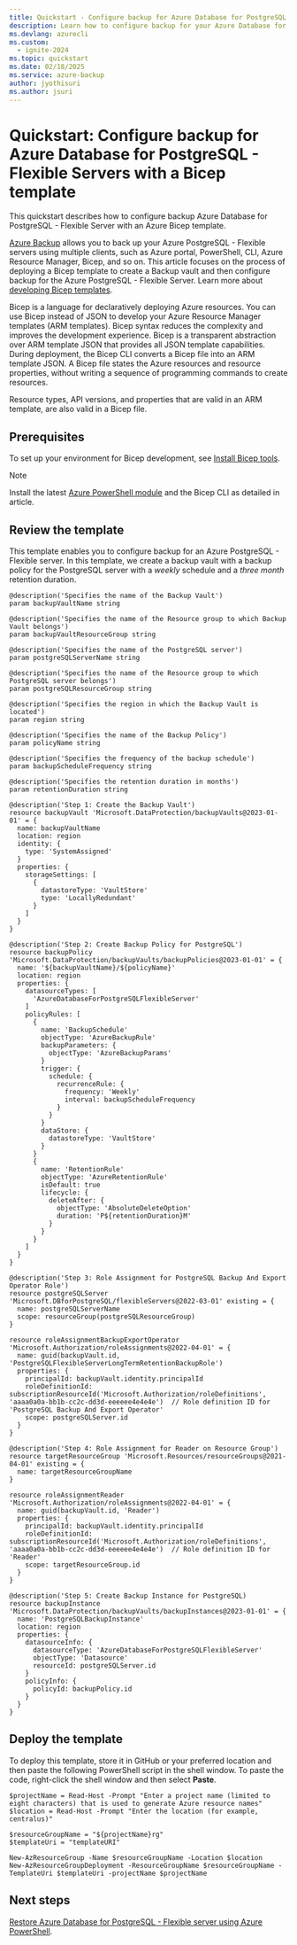 ```yaml
---
title: Quickstart - Configure backup for Azure Database for PostgreSQL - Flexible Servers with a Bicep template
description: Learn how to configure backup for your Azure Database for PostgreSQL - Flexible Server with a Bicep template.
ms.devlang: azurecli
ms.custom:
  - ignite-2024
ms.topic: quickstart
ms.date: 02/18/2025
ms.service: azure-backup
author: jyothisuri
ms.author: jsuri
---
```


# Quickstart: Configure backup for Azure Database for PostgreSQL - Flexible Servers with a Bicep template

This quickstart describes how to configure backup Azure Database for PostgreSQL - Flexible Server with an Azure Bicep template.

[Azure Backup](backup-azure-database-postgresql-flex-overview.md) allows you to back up your Azure PostgreSQL - Flexible servers using multiple clients, such as Azure portal, PowerShell, CLI, Azure Resource Manager, Bicep, and so on. This article focuses on the process of deploying a Bicep template to create a Backup vault and then configure backup for the Azure PostgreSQL - Flexible Server. Learn more about [developing Bicep templates](../azure-resource-manager/bicep/deploy-cli.md).

Bicep is a language for declaratively deploying Azure resources. You can use Bicep instead of JSON to develop your Azure Resource Manager templates (ARM templates). Bicep syntax reduces the complexity and improves the development experience. Bicep is a transparent abstraction over ARM template JSON that provides all JSON template capabilities. During deployment, the Bicep CLI converts a Bicep file into an ARM template JSON. A Bicep file states the Azure resources and resource properties, without writing a sequence of programming commands to create resources.

Resource types, API versions, and properties that are valid in an ARM template, are also valid in a Bicep file.

## Prerequisites

To set up your environment for Bicep development, see [Install Bicep tools](../azure-resource-manager/bicep/install.md).

>[!Note]
>Install the latest [Azure PowerShell module](/powershell/azure/new-azureps-module-az) and the Bicep CLI as detailed in article.

## Review the template

This template enables you to configure backup for an Azure PostgreSQL - Flexible server. In this template, we create a backup vault with a backup policy for the PostgreSQL server with a *weekly* schedule and a *three month* retention duration.



```bicep
@description('Specifies the name of the Backup Vault')
param backupVaultName string

@description('Specifies the name of the Resource group to which Backup Vault belongs')
param backupVaultResourceGroup string

@description('Specifies the name of the PostgreSQL server')
param postgreSQLServerName string

@description('Specifies the name of the Resource group to which PostgreSQL server belongs')
param postgreSQLResourceGroup string

@description('Specifies the region in which the Backup Vault is located')
param region string

@description('Specifies the name of the Backup Policy')
param policyName string

@description('Specifies the frequency of the backup schedule')
param backupScheduleFrequency string

@description('Specifies the retention duration in months')
param retentionDuration string

@description('Step 1: Create the Backup Vault')
resource backupVault 'Microsoft.DataProtection/backupVaults@2023-01-01' = {
  name: backupVaultName
  location: region
  identity: {
    type: 'SystemAssigned'
  }
  properties: {
    storageSettings: [
      {
        datastoreType: 'VaultStore'
        type: 'LocallyRedundant'
      }
    ]
  }
}

@description('Step 2: Create Backup Policy for PostgreSQL')
resource backupPolicy 'Microsoft.DataProtection/backupVaults/backupPolicies@2023-01-01' = {
  name: '${backupVaultName}/${policyName}'
  location: region
  properties: {
    datasourceTypes: [
      'AzureDatabaseForPostgreSQLFlexibleServer'
    ]
    policyRules: [
      {
        name: 'BackupSchedule'
        objectType: 'AzureBackupRule'
        backupParameters: {
          objectType: 'AzureBackupParams'
        }
        trigger: {
          schedule: {
            recurrenceRule: {
              frequency: 'Weekly'
              interval: backupScheduleFrequency
            }
          }
        }
        dataStore: {
          datastoreType: 'VaultStore'
        }
      }
      {
        name: 'RetentionRule'
        objectType: 'AzureRetentionRule'
        isDefault: true
        lifecycle: {
          deleteAfter: {
            objectType: 'AbsoluteDeleteOption'
            duration: 'P${retentionDuration}M'
          }
        }
      }
    ]
  }
}

@description('Step 3: Role Assignment for PostgreSQL Backup And Export Operator Role')
resource postgreSQLServer 'Microsoft.DBforPostgreSQL/flexibleServers@2022-03-01' existing = {
  name: postgreSQLServerName
  scope: resourceGroup(postgreSQLResourceGroup)
}

resource roleAssignmentBackupExportOperator 'Microsoft.Authorization/roleAssignments@2022-04-01' = {
  name: guid(backupVault.id, 'PostgreSQLFlexibleServerLongTermRetentionBackupRole')
  properties: {
    principalId: backupVault.identity.principalId
    roleDefinitionId: subscriptionResourceId('Microsoft.Authorization/roleDefinitions', 'aaaa0a0a-bb1b-cc2c-dd3d-eeeeee4e4e4e')  // Role definition ID for 'PostgreSQL Backup And Export Operator'
    scope: postgreSQLServer.id
  }
}

@description('Step 4: Role Assignment for Reader on Resource Group')
resource targetResourceGroup 'Microsoft.Resources/resourceGroups@2021-04-01' existing = {
  name: targetResourceGroupName
}

resource roleAssignmentReader 'Microsoft.Authorization/roleAssignments@2022-04-01' = {
  name: guid(backupVault.id, 'Reader')
  properties: {
    principalId: backupVault.identity.principalId
    roleDefinitionId: subscriptionResourceId('Microsoft.Authorization/roleDefinitions', 'aaaa0a0a-bb1b-cc2c-dd3d-eeeeee4e4e4e')  // Role definition ID for 'Reader'
    scope: targetResourceGroup.id
  }
}

@description('Step 5: Create Backup Instance for PostgreSQL)
resource backupInstance 'Microsoft.DataProtection/backupVaults/backupInstances@2023-01-01' = {
  name: 'PostgreSQLBackupInstance'
  location: region
  properties: {
    datasourceInfo: {
      datasourceType: 'AzureDatabaseForPostgreSQLFlexibleServer'
      objectType: 'Datasource'
      resourceId: postgreSQLServer.id
    }
    policyInfo: {
      policyId: backupPolicy.id
    }
  }
}

```

## Deploy the template

To deploy this template, store it in GitHub or your preferred location and then paste the following PowerShell script in the shell window. To paste the code, right-click the shell window and then select **Paste**.


```azurepowershell
$projectName = Read-Host -Prompt "Enter a project name (limited to eight characters) that is used to generate Azure resource names"
$location = Read-Host -Prompt "Enter the location (for example, centralus)"

$resourceGroupName = "${projectName}rg"
$templateUri = "templateURI"

New-AzResourceGroup -Name $resourceGroupName -Location $location
New-AzResourceGroupDeployment -ResourceGroupName $resourceGroupName -TemplateUri $templateUri -projectName $projectName 

```

## Next steps

[Restore Azure Database for PostgreSQL - Flexible server using Azure PowerShell](backup-azure-database-postgresql-flex-restore-powershell.md).
